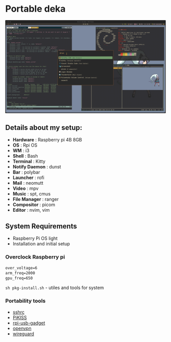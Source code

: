 # Portable deka 

![screenshot](screenshot.png)

## Details about my setup:
- **Hardware**                     : Raspberry pi 4B 8GB
- **OS**                           : Rpi OS
- **WM**                           : i3
- **Shell**                        : Bash
- **Terminal**                     : Kitty
- **Notify Daemon**                : dunst
- **Bar**                          : polybar
- **Launcher**                     : rofi
- **Mail**                         : neomutt
- **Video**                        : mpv
- **Music**                        : spt, cmus
- **File Manager**                 : ranger
- **Compositor**                   : picom
- **Editor**                       : nvim, vim

## System Requirements
 - Raspberry Pi OS light
 - Installation and initial setup

### Overclock Raspberry pi
```
over_voltage=6
arm_freq=2000
gpu_freq=650
```

`sh pkg-install.sh` - utiles and tools for system

### Portability tools
- [sshrc](https://github.com/cdown/sshrc)
- [PiKISS](https://github.com/jmcerrejon/PiKISS)
- [rpi-usb-gadget](https://github.com/kmpm/rpi-usb-gadget)
- [openvpn](https://github.com/kylemanna/docker-openvpn)
- [wireguard](https://github.com/jnnngs/wireguard.sh)

